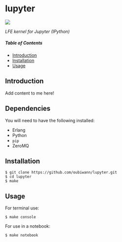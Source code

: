 # lupyter

[travis]: https://travis-ci.org/oubiwann/lupyter
[travis-badge]: https://travis-ci.org/oubiwann/lupyter.png?branch=master

[![][lupyter-tiny]][lupyter-large]

[lupyter-tiny]: resources/images/lupyter-sq-x250.png
[lupyter-large]: resources/images/lupyter-sq.png

*LFE kernel for Jupyter (IPython)*

##### Table of Contents

* [Introduction](#introduction-)
* [Installation](#installation-)
* [Usage](#usage-)

## Introduction

Add content to me here!

## Dependencies

You will need to have the following installed:

* Erlang
* Python
* ``pip``
* ZeroMQ

## Installation

```
$ git clone https://github.com/oubiwann/lupyter.git
$ cd lupyter
$ make
```


## Usage


For terminal use:

```
$ make console
```

For use in a notebook:

```
$ make notebook
```
